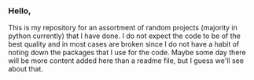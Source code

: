 ### Hello,

This is my repository for an assortment of random projects (majority in python currently) that I have done. I do not expect the code to be of the best quality and in most cases are broken since I do not have a habit of noting down the packages that I use for the code. Maybe some day there will be more content added here than a readme file, but I guess we'll see about that.

